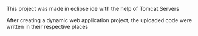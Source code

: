 This project was made in eclipse ide with the help of Tomcat Servers

After creating a dynamic web application project, the uploaded code were written in their respective places
